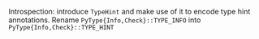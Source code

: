 Introspection: introduce `TypeHint` and make use of it to encode type hint annotations.
Rename `PyType{Info,Check}::TYPE_INFO` into `PyType{Info,Check}::TYPE_HINT`
